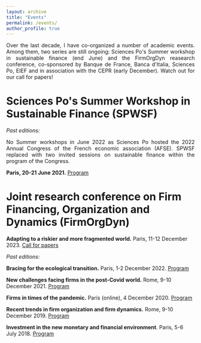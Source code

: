 ```yaml
---
layout: archive
title: "Events"
permalink: /events/
author_profile: true
---
```


<p style='text-align: justify;'>Over the last decade, I have co-organized a number of academic events. Among them, two series are still ongoing: Sciences Po's Summer workshop in sustainable finance (end June) and the FirmOrgDyn reasearch conference, co-sponsored by Banque de France, Banca d'Italia, Sciences Po, EIEF and in association with the CEPR (early December). Watch out for our call for papers!</p>

# Sciences Po's Summer Workshop in Sustainable Finance (SPWSF)

_Past editions:_

<p style='text-align: justify;'>No Summer workshops in June 2022 as Sciences Po hosted the 2022 Annual Congress of the French economic association (AFSE). SPWSF replaced with two invited sessions on sustainable finance within the program of the Congress.</p>

**Paris, 20-21 June 2021.** [Program](https://www.sciencespo.fr/department-economics/en/content/first-summer-workshop-sustainable-finance.html) 


# Joint research conference on Firm Financing, Organization and Dynamics (FirmOrgDyn)

**Adapting to a riskier and more fragmented world.**  Paris, 11-12 December 2023. [Call for papers](https://www.bancaditalia.it/media/notizia/international-research-conference-on-firm-financing-organization-and-dynamics-adapting-to-a-riskier-and-more-fragmented-world/?dotcache=refresh&dotcache=refresh&dotcache=refresh)

_Past editions:_

**Bracing for the ecological transition.**  Paris, 1-2 December 2022. [Program](https://www.sciencespo.fr/department-economics/en/news/bracing-ecological-transition-0.html)

**New challenges facing firms in the post-Covid world.** Rome, 9-10 December 2021. [Program](https://www.banque-france.fr/en/new-challenges-facing-firms-post-covid-world)

**Firms in times of the pandemic.** Paris (online), 4 December 2020. [Program](https://www.banque-france.fr/en/firms-times-pandemic)

**Recent trends in firm organization and firm dynamics.** Rome, 9-10 December 2019. [Program](https://www.banque-france.fr/en/recent-trends-firm-organization-and-firm-dynamics)

**Investment in the new monetary and financial environment**. Paris, 5-6 July 2018. [Program](https://www.banque-france.fr/en/conferences-and-media/seminars-and-symposiums/research-conferences-and-symposiums/investment-new-monetary-and-financial-environment)
